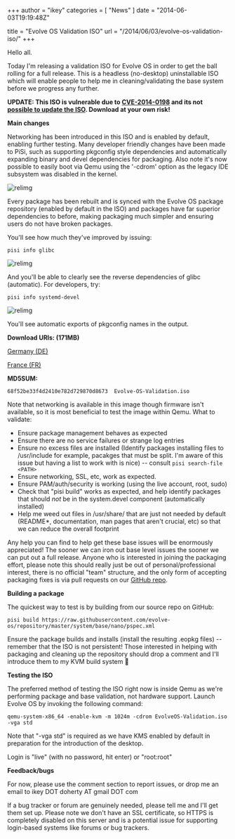 +++
author = "ikey"
categories = [
"News"
]
date =  "2014-06-03T19:19:48Z"

title = "Evolve OS Validation ISO"
url = "/2014/06/03/evolve-os-validation-iso/"
+++

Hello all.

Today I'm releasing a validation ISO for Evolve OS in order to get the ball rolling for a full release. This is a headless (no-desktop) uninstallable ISO which will enable 
people to help me in cleaning/validating the base system before we progress any further.

**UPDATE: This ISO is vulnerable due to [CVE-2014-0198](http://cve.mitre.org/cgi-bin/cvename.cgi?name=CVE-2014-0198) and its not [possible to update the ISO](https://solus-project.com/project/os/issues/OS-4). Download at your own risk!**
<!--more-->

**Main changes**

Networking has been introduced in this ISO and is enabled by default, enabling further testing. Many developer friendly changes have been made to PiSi, such as supporting pkgconfig style dependencies and automatically expanding binary and devel dependencies for packaging. Also note it's now possible to easily boot via Qemu using the '-cdrom' option as the legacy IDE subsystem was disabled in the kernel.

![relimg](Screenshot-from-2014-06-03-200805.png)

Every package has been rebuilt and is synced with the Evolve OS package repository (enabled by default in the ISO) and packages have far superior dependencies 
to before, making packaging much simpler and ensuring users do not have broken packages.

You'll see how much they've improved by issuing:

```
pisi info glibc
```

![relimg](Screenshot-from-2014-06-03-200423.png)

And you'll be able to clearly see the reverse dependencies of glibc (automatic). For developers, try:

```
pisi info systemd-devel
```

![relimg](Screenshot-from-2014-06-03-200613.png)

You'll see automatic exports of pkgconfig names in the output.

**Download URIs: (171MB)**

[Germany (DE)](http://mirror.layerjet.com/evolveos/images/Evolve-OS-Validation.iso)

[France (FR)](http://mirror6.layerjet.com/evolveos/images/Evolve-OS-Validation.iso)

**MD5SUM:**

```
68f52be33f4d2410e782d729870d8673  Evolve-OS-Validation.iso
```

Note that networking is available in this image though firmware isn't available, so it is most beneficial to test the image within Qemu. What to validate:

* Ensure package management behaves as expected
* Ensure there are no service failures or strange log entries
* Ensure no excess files are installed (Identify packages installing files to /usr/include for example, pacakges that must be split. I'm aware of this issue but having a list to 
work with is nice) -- consult `pisi search-file <PATH>`
* Ensure networking, SSL, etc, work as expected.
* Ensure PAM/auth/security is working (using the live account, root, sudo)
* Check that "pisi build" works as expected, and help identify packages that should *not* be in the system.devel component (automatically installed)
* Help me weed out files in /usr/share/ that are just not needed by default (README*, documentation, man pages that aren't crucial, etc) so that we can reduce the 
overall footprint

Any help you can find to help get these base issues will be enormously appreciated! The sooner we can iron out base level issues the sooner we can put out a full release. 
Anyone who is interested in joining the packaging effort, please note this should really just be out of personal/professional interest, there is no official "team" structure, 
and the only form of accepting packaging fixes is via pull requests on our [GitHub repo](https://github.com/solus-project/repository).

**Building a package**

The quickest way to test is by building from our source repo on GitHub:

```
pisi build https://raw.githubusercontent.com/evolve-os/repository/master/system/base/nano/pspec.xml
```

Ensure the package builds and installs (install the resulting .eopkg files) -- remember that the ISO is not persistent! Those interested in helping with packaging and 
cleaning up the repository should drop a comment and I'll introduce them to my KVM build system 🙂

**Testing the ISO**

The preferred method of testing the ISO right now is inside Qemu as we're performing package and base validation, not hardware support. Launch Evolve OS by invoking 
the following command:

```
qemu-system-x86_64 -enable-kvm -m 1024m -cdrom EvolveOS-Validation.iso -vga std
```

Note that "-vga std" is required as we have KMS enabled by default in preparation for the introduction of the desktop.

Login is "live" (with no password, hit enter) or "root:root"

**Feedback/bugs**

For now, please use the comment section to report issues, or drop me an email to ikey DOT doherty AT gmail DOT com

If a bug tracker or forum are genuinely needed, please tell me and I'll get them set up. Please note we don't have an SSL certificate, so HTTPS is completely 
disabled on this server and is a potential issue for supporting login-based systems like forums or bug trackers.

